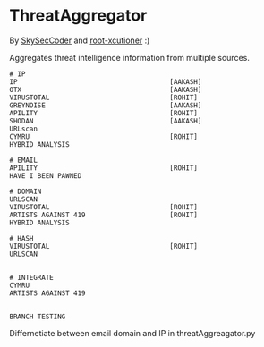 # ThreatAggregator
By <a href="https://github.com/SkySecCoder/">SkySecCoder</a> and <a href="https://github.com/root-xcutioner/">root-xcutioner</a> :)

Aggregates threat intelligence information from multiple sources.

```
# IP
IP										[AAKASH]
OTX 									[AAKASH]
VIRUSTOTAL								[ROHIT] 
GREYNOISE 								[AAKASH]
APILITY 								[ROHIT]
SHODAN 									[AAKASH]
URLscan
CYMRU									[ROHIT]
HYBRID ANALYSIS

# EMAIL
APILITY									[ROHIT]
HAVE I BEEN PAWNED

# DOMAIN
URLSCAN
VIRUSTOTAL								[ROHIT]
ARTISTS AGAINST 419						[ROHIT]
HYBRID ANALYSIS

# HASH
VIRUSTOTAL								[ROHIT]
URLSCAN


# INTEGRATE
CYMRU
ARTISTS AGAINST 419		


BRANCH TESTING	
```

Differnetiate between email domain and IP in threatAggreagator.py
